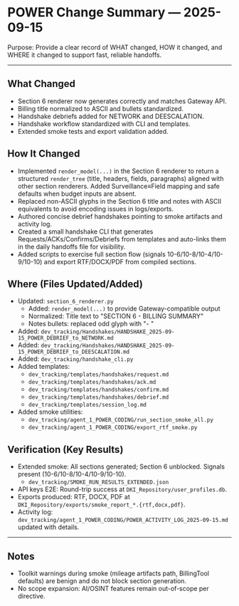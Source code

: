 # POWER Change Summary — 2025-09-15

Purpose: Provide a clear record of WHAT changed, HOW it changed, and WHERE it changed to support fast, reliable handoffs.

---

## What Changed
- Section 6 renderer now generates correctly and matches Gateway API.
- Billing title normalized to ASCII and bullets standardized.
- Handshake debriefs added for NETWORK and DEESCALATION.
- Handshake workflow standardized with CLI and templates.
- Extended smoke tests and export validation added.

## How It Changed
- Implemented `render_model(...)` in the Section 6 renderer to return a structured `render_tree` (title, headers, fields, paragraphs) aligned with other section renderers. Added Surveillance≡Field mapping and safe defaults when budget inputs are absent.
- Replaced non-ASCII glyphs in the Section 6 title and notes with ASCII equivalents to avoid encoding issues in logs/exports.
- Authored concise debrief handshakes pointing to smoke artifacts and activity log.
- Created a small handshake CLI that generates Requests/ACKs/Confirms/Debriefs from templates and auto-links them in the daily handoffs file for visibility.
- Added scripts to exercise full section flow (signals 10-6/10-8/10-4/10-9/10-10) and export RTF/DOCX/PDF from compiled sections.

## Where (Files Updated/Added)
- Updated: `section_6_renderer.py`
  - Added: `render_model(...)` to provide Gateway-compatible output
  - Normalized: Title text to "SECTION 6 - BILLING SUMMARY"
  - Notes bullets: replaced odd glyph with "- "
- Added: `dev_tracking/Handshakes/HANDSHAKE_2025-09-15_POWER_DEBRIEF_to_NETWORK.md`
- Added: `dev_tracking/Handshakes/HANDSHAKE_2025-09-15_POWER_DEBRIEF_to_DEESCALATION.md`
- Added: `dev_tracking/handshake_cli.py`
- Added templates:
  - `dev_tracking/templates/handshakes/request.md`
  - `dev_tracking/templates/handshakes/ack.md`
  - `dev_tracking/templates/handshakes/confirm.md`
  - `dev_tracking/templates/handshakes/debrief.md`
  - `dev_tracking/templates/session_log.md`
- Added smoke utilities:
  - `dev_tracking/agent_1_POWER_CODING/run_section_smoke_all.py`
  - `dev_tracking/agent_1_POWER_CODING/export_rtf_smoke.py`

## Verification (Key Results)
- Extended smoke: All sections generated; Section 6 unblocked. Signals present (10-6/10-8/10-4/10-9/10-10).
  - `dev_tracking/SMOKE_RUN_RESULTS_EXTENDED.json`
- API keys E2E: Round-trip success at `DKI_Repository/user_profiles.db`.
- Exports produced: RTF, DOCX, PDF at `DKI_Repository/exports/smoke_report_*.{rtf,docx,pdf}`.
- Activity log: `dev_tracking/agent_1_POWER_CODING/POWER_ACTIVITY_LOG_2025-09-15.md` updated with details.

---

## Notes
- Toolkit warnings during smoke (mileage artifacts path, BillingTool defaults) are benign and do not block section generation.
- No scope expansion: AI/OSINT features remain out-of-scope per directive.

